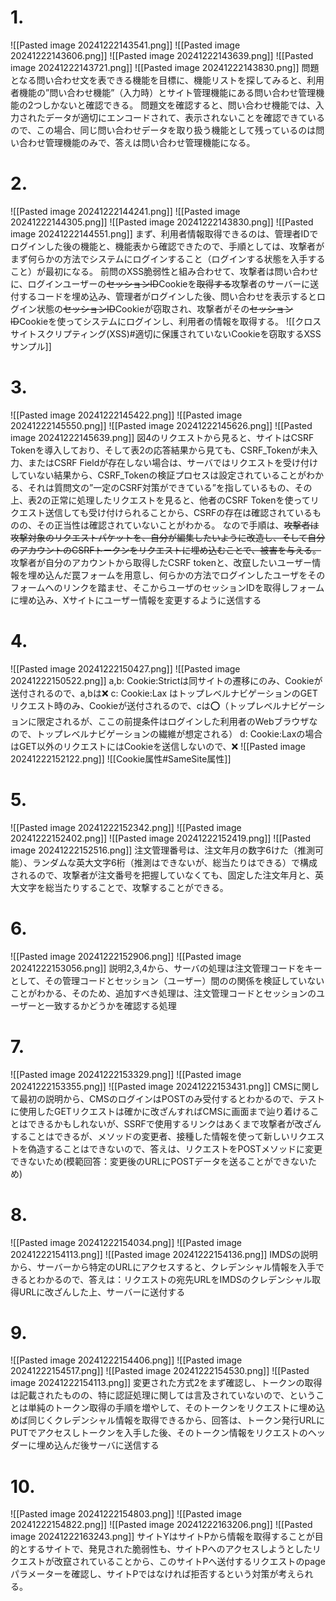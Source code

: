 # 1.
![[Pasted image 20241222143541.png]]
![[Pasted image 20241222143606.png]]
![[Pasted image 20241222143639.png]]
![[Pasted image 20241222143721.png]]
![[Pasted image 20241222143830.png]]
問題となる問い合わせ文を表できる機能を目標に、機能リストを探してみると、利用者機能の”問い合わせ機能”（入力時）とサイト管理機能にある問い合わせ管理機能の2つしかないと確認できる。
問題文を確認すると、問い合わせ機能では、入力されたデータが適切にエンコードされて、表示されないことを確認できているので、この場合、同じ問い合わせデータを取り扱う機能として残っているのは問い合わせ管理機能のみで、答えは問い合わせ管理機能になる。

# 2.
![[Pasted image 20241222144241.png]]
![[Pasted image 20241222144305.png]]
![[Pasted image 20241222143830.png]]
![[Pasted image 20241222144551.png]]
まず、利用者情報取得できるのは、管理者IDでログインした後の機能と、機能表から確認できたので、手順としては、攻撃者がまず何らかの方法でシステムにログインすること（ログインする状態を入手すること）が最初になる。
前問のXSS脆弱性と組み合わせて、攻撃者は問い合わせに、ログインユーザーの~~セッションID~~Cookieを~~取得する~~攻撃者のサーバーに送付するコードを埋め込み、管理者がログインした後、問い合わせを表示するとログイン状態の~~セッションID~~Cookieが窃取され、攻撃者がその~~セッションID~~Cookieを使ってシステムにログインし、利用者の情報を取得する。
![[クロスサイトスクリプティング(XSS)#適切に保護されていないCookieを窃取するXSSサンプル]]

# 3.
![[Pasted image 20241222145422.png]]
![[Pasted image 20241222145550.png]]
![[Pasted image 20241222145626.png]]
![[Pasted image 20241222145639.png]]
図4のリクエストから見ると、サイトはCSRF Tokenを導入しており、そして表2の応答結果から見ても、CSRF_Tokenが未入力、またはCSRF Fieldが存在しない場合は、サーバではリクエストを受け付けしていない結果から、CSRF_Tokenの検証プロセスは設定されていることがわかる、それは質問文の”一定のCSRF対策ができている”を指しているもの、その上、表2の正常に処理したリクエストを見ると、他者のCSRF Tokenを使ってリクエスト送信しても受け付けられることから、CSRFの存在は確認されているものの、その正当性は確認されていないことがわかる。
なので手順は、~~攻撃者は攻撃対象のリクエストパケットを、自分が編集したいように改造し、そして自分のアカウントのCSRFトークンをリクエストに埋め込むことで、被害を与える。~~
攻撃者が自分のアカウントから取得したCSRF tokenと、改竄したいユーザー情報を埋め込んだ罠フォームを用意し、何らかの方法でログインしたユーザをそのフォームへのリンクを踏ませ、そこからユーザのセッションIDを取得しフォームに埋め込み、Xサイトにユーザー情報を変更するように送信する

# 4.
![[Pasted image 20241222150427.png]]
![[Pasted image 20241222150522.png]]
a,b: Cookie:Strictは同サイトの遷移にのみ、Cookieが送付されるので、a,bは❌
c: Cookie:Lax はトップレベルナビゲーションのGETリクエスト時のみ、Cookieが送付されるので、cは⭕️（トップレベルナビゲーションに限定されるが、ここの前提条件はログインした利用者のWebブラウザなので、トップレベルナビゲーションの繊維が想定される）
d: Cookie:Laxの場合はGET以外のリクエストにはCookieを送信しないので、❌
![[Pasted image 20241222152122.png]]
![[Cookie属性#SameSite属性]]

# 5.
![[Pasted image 20241222152342.png]]
![[Pasted image 20241222152402.png]]
![[Pasted image 20241222152419.png]]
![[Pasted image 20241222152516.png]]
注文管理番号は、注文年月の数字6けた（推測可能）、ランダムな英大文字6桁（推測はできないが、総当たりはできる）で構成されるので、攻撃者が注文番号を把握していなくても、固定した注文年月と、英大文字を総当たりすることで、攻撃することができる。

# 6.
![[Pasted image 20241222152906.png]]
![[Pasted image 20241222153056.png]]
説明2,3,4から、サーバの処理は注文管理コードをキーとして、その管理コードとセッション（ユーザー）間のの関係を検証していないことがわかる、そのため、追加すべき処理は、注文管理コードとセッションのユーザーと一致するかどうかを確認する処理

# 7.
![[Pasted image 20241222153329.png]]
![[Pasted image 20241222153355.png]]
![[Pasted image 20241222153431.png]]
CMSに関して最初の説明から、CMSのログインはPOSTのみ受付するとわかるので、テストに使用したGETリクエストは確かに改ざんすればCMSに画面まで辿り着けることはできるかもしれないが、SSRFで使用するリンクはあくまで攻撃者が改ざんすることはできるが、メソッドの変更者、接種した情報を使って新しいリクエストを偽造することはできないので、答えは、リクエストをPOSTメソッドに変更できないため(模範回答：変更後のURLにPOSTデータを送ることができないため)

# 8.
![[Pasted image 20241222154034.png]]
![[Pasted image 20241222154113.png]]
![[Pasted image 20241222154136.png]]
IMDSの説明から、サーバーから特定のURLにアクセスすると、クレデンシャル情報を入手できるとわかるので、答えは：リクエストの宛先URLをIMDSのクレデンシャル取得URLに改ざんした上、サーバーに送付する

# 9.
![[Pasted image 20241222154406.png]]
![[Pasted image 20241222154517.png]]
![[Pasted image 20241222154530.png]]
![[Pasted image 20241222154113.png]]
変更された方式2をまず確認し、トークンの取得は記載されたものの、特に認証処理に関しては言及されていないので、ということは単純のトークン取得の手順を増やして、そのトークンをリクエストに埋め込めば同じくクレデンシャル情報を取得できるから、回答は、トークン発行URLにPUTでアクセスしトークンを入手した後、そのトークン情報をリクエストのヘッダーに埋め込んだ後サーバに送信する
# 10.
![[Pasted image 20241222154803.png]]
![[Pasted image 20241222154822.png]]
![[Pasted image 20241222163206.png]]
![[Pasted image 20241222163243.png]]
サイトYはサイトPから情報を取得することが目的とするサイトで、発見された脆弱性も、サイトPへのアクセスしようとしたリクエストが改竄されていることから、このサイトPへ送付するリクエストのpageパラメーターを確認し、サイトPではなければ拒否するという対策が考えられる。
